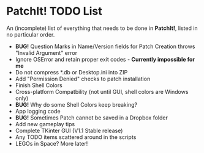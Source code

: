 PatchIt! TODO List
==================

An (incomplete) list of everything that needs to be done in **PatchIt!**, listed in no particular order.

* **BUG!** Question Marks in Name/Version fields for Patch Creation throws "Invalid Argument" error
* Ignore OSError and retain proper exit codes - **Currently impossible for me**
* Do not compress *.db or Desktop.ini into ZIP
* Add "Permission Denied" checks to patch installation
* Finish Shell Colors
* Cross-platform Compatbility (not until GUI, shell colors are Windows only)
* **BUG!** Why do some Shell Colors keep breaking?
* App logging code
* **BUG!** Sometimes Patch cannot be saved in a Dropbox folder
* Add new gameplay tips
* Complete TKinter GUI (V1.1 Stable release)
* Any TODO items scattered around in the scripts
* LEGOs in Space? More later!